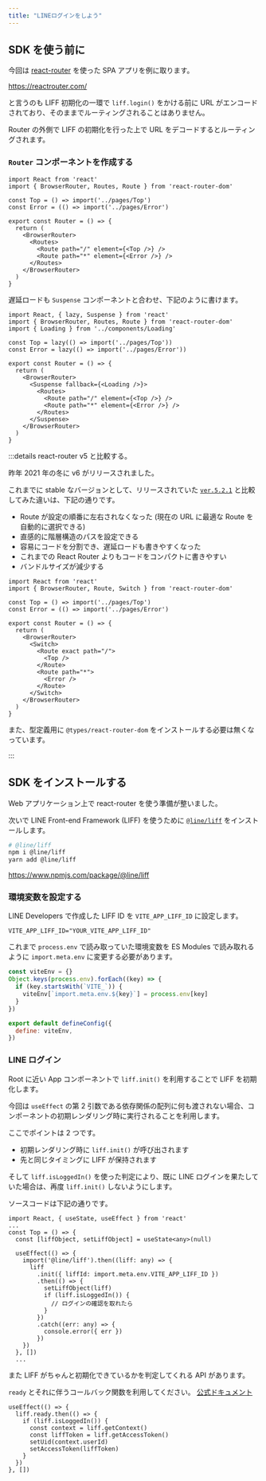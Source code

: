 ```yaml
---
title: "LINEログインをしよう"
---
```


<!-- コーディング部分 -->
<!-- もう一ページいるかも -->

## SDK を使う前に

今回は [react-router](https://reactrouter.com/) を使った SPA アプリを例に取ります。

https://reactrouter.com/

と言うのも LIFF 初期化の一環で `liff.login()` をかける前に URL がエンコードされており、そのままでルーティングされることはありません。

Router の外側で LIFF の初期化を行った上で URL をデコードするとルーティングされます。

### `Router` コンポーネントを作成する

```tsx:src/routes/Router.tsx
import React from 'react'
import { BrowserRouter, Routes, Route } from 'react-router-dom'

const Top = () => import('../pages/Top')
const Error = (() => import('../pages/Error')

export const Router = () => {
  return (
    <BrowserRouter>
      <Routes>
        <Route path="/" element={<Top />} />
        <Route path="*" element={<Error />} />
      </Routes>
    </BrowserRouter>
  )
}
```

遅延ロードも `Suspense` コンポーネントと合わせ、下記のように書けます。

```tsx:src/routes/Router.tsx
import React, { lazy, Suspense } from 'react'
import { BrowserRouter, Routes, Route } from 'react-router-dom'
import { Loading } from '../components/Loading'

const Top = lazy(() => import('../pages/Top'))
const Error = lazy(() => import('../pages/Error'))

export const Router = () => {
  return (
    <BrowserRouter>
      <Suspense fallback={<Loading />}>
        <Routes>
          <Route path="/" element={<Top />} />
          <Route path="*" element={<Error />} />
        </Routes>
      </Suspense>
    </BrowserRouter>
  )
}
```

:::details react-router v5 と比較する。

昨年 2021 年の冬に v6 がリリースされました。

これまでに stable なバージョンとして、リリースされていた [`ver.5.2.1`](https://www.npmjs.com/package/react-router/v/5.2.1) と比較してみた違いは、下記の通りです。

- Route が設定の順番に左右されなくなった (現在の URL に最適な Route を自動的に選択できる)
- 直感的に階層構造のパスを設定できる 
- 容易にコードを分割でき、遅延ロードも書きやすくなった 
- これまでの React Router よりもコードをコンパクトに書きやすい 
- バンドルサイズが減少する

```tsx:src/routes/Router.tsx
import React from 'react'
import { BrowserRouter, Route, Switch } from 'react-router-dom'

const Top = () => import('../pages/Top')
const Error = (() => import('../pages/Error')

export const Router = () => {
  return (
    <BrowserRouter>
      <Switch>
        <Route exact path="/">
          <Top />
        </Route>
        <Route path="*">
          <Error />
        </Route>
      </Switch>
    </BrowserRouter>
  )
}
```

また、型定義用に `@types/react-router-dom` をインストールする必要は無くなっています。

:::

## SDK をインストールする

Web アプリケーション上で react-router を使う準備が整いました。

次いで LINE Front-end Framework (LIFF) を使うために [`@line/liff`](https://www.npmjs.com/package/@line/liff) をインストールします。

```bash
# @line/liff
npm i @line/liff
yarn add @line/liff
```

https://www.npmjs.com/package/@line/liff

### 環境変数を設定する

LINE Developers で作成した LIFF ID を `VITE_APP_LIFF_ID` に設定します。

```shell:.env
VITE_APP_LIFF_ID="YOUR_VITE_APP_LIFF_ID"
```

これまで `process.env` で読み取っていた環境変数を ES Modules で読み取れるように `import.meta.env` に変更する必要があります。

```js:vite.config.js
const viteEnv = {}
Object.keys(process.env).forEach((key) => {
  if (key.startsWith(`VITE_`)) {
    viteEnv[`import.meta.env.${key}`] = process.env[key]
  }
})

export default defineConfig({
  define: viteEnv,
})
```

### LINE ログイン

Root に近い App コンポーネントで `liff.init()` を利用することで LIFF を初期化します。

今回は `useEffect` の第 2 引数である依存関係の配列に何も渡されない場合、コンポーネントの初期レンダリング時に実行されることを利用します。

ここでポイントは 2 つです。

- 初期レンダリング時に `liff.init()` が呼び出されます
- 先と同じタイミングに LIFF が保持されます

そして `liff.isLoggedIn()` を使った判定により、既に LINE ログインを果たしていた場合は、再度 `liff.init()` しないようにします。

ソースコードは下記の通りです。

```tsx:src/pages/Top.tsx
import React, { useState, useEffect } from 'react'
...
const Top = () => {
  const [liffObject, setLiffObject] = useState<any>(null)

  useEffect(() => {
    import('@line/liff').then((liff: any) => {
      liff
        .init({ liffId: import.meta.env.VITE_APP_LIFF_ID })
        .then(() => {
          setLiffObject(liff)
          if (liff.isLoggedIn()) {
            // ログインの確認を取れたら
          }
        })
        .catch((err: any) => {
          console.error({ err })
        })
    })
  }, [])
  ...
```

また LIFF がちゃんと初期化できているかを判定してくれる API があります。

`ready` とそれに伴うコールバック関数を利用してください。
[公式ドキュメント](https://developers.line.biz/ja/reference/liff/#ready)

```tsx:example
useEffect(() => {
  liff.ready.then(() => {
    if (liff.isLoggedIn()) {
      const context = liff.getContext()
      const liffToken = liff.getAccessToken()
      setUid(context.userId)
      setAccessToken(liffToken)
    } 
  })
}, [])
```
